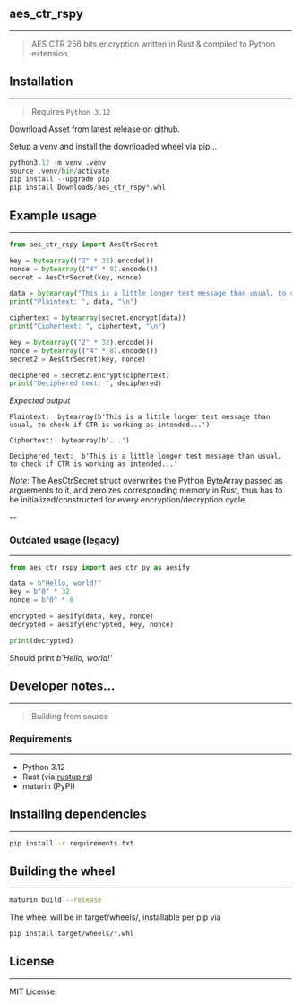 ## aes_ctr_rspy
---
> AES CTR 256 bits encryption written in Rust & compiled to Python extension. 

## Installation
---
> Requires `Python 3.12`

Download Asset from latest release on github.

Setup a venv and install the downloaded wheel via pip...
```python
python3.12 -m venv .venv
source .venv/bin/activate
pip install --upgrade pip
pip install Downloads/aes_ctr_rspy*.whl
```

## Example usage
---

```python
from aes_ctr_rspy import AesCtrSecret

key = bytearray(("2" * 32).encode())
nonce = bytearray(("4" * 8).encode())
secret = AesCtrSecret(key, nonce)

data = bytearray("This is a little longer test message than usual, to check if CTR is working as intended...".encode())
print("Plaintext: ", data, "\n")

ciphertext = bytearray(secret.encrypt(data))
print("Ciphertext: ", ciphertext, "\n")

key = bytearray(("2" * 32).encode())
nonce = bytearray(("4" * 8).encode())
secret2 = AesCtrSecret(key, nonce)

deciphered = secret2.encrypt(ciphertext)
print("Deciphered text: ", deciphered)
```

*Expected output*
```plaintext
Plaintext:  bytearray(b'This is a little longer test message than usual, to check if CTR is working as intended...') 

Ciphertext:  bytearray(b'...') 

Deciphered text:  b'This is a little longer test message than usual, to check if CTR is working as intended...'
```

*Note*: The AesCtrSecret struct overwrites the Python ByteArray passed as arguements to it, and zeroizes corresponding memory in Rust, thus has to be initialized/constructed for every encryption/decryption cycle.

--

### Outdated usage (legacy)
---
```python
from aes_ctr_rspy import aes_ctr_py as aesify

data = b"Hello, world!"
key = b"0" * 32 
nonce = b"0" * 8 

encrypted = aesify(data, key, nonce)
decrypted = aesify(encrypted, key, nonce)

print(decrypted)
```
Should print *b'Hello, world!'* 


## Developer notes...
---
> Building from source

### Requirements
---
- Python 3.12
- Rust (via [rustup.rs](https://rustup.rs))
- maturin (PyPI)

## Installing dependencies
---
```bash
pip install -r requirements.txt
```

## Building the wheel
---
```bash
maturin build --release
```
The wheel will be in target/wheels/, installable per pip via 
```bash
pip install target/wheels/*.whl
```

## License
---
MIT License.
